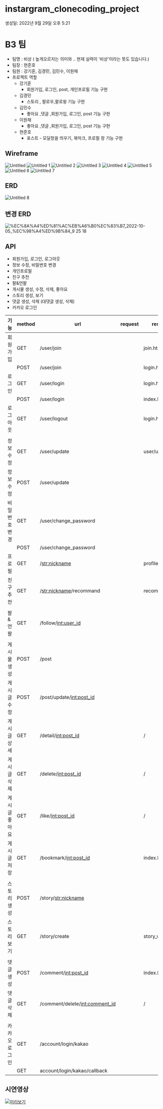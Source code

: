 # instargram_clonecoding_project

생성일: 2022년 9월 29일 오후 5:21

# **B3 팀**

- 팀명 : 비상 ( 높게오르자는 의미와 .. 현재 실력이 '비상'이라는 뜻도 있습니다.)
- 팀장 : 현준호
- 팀원 : 강기훈, 김경민, 김민수, 이원채
- 프로젝트 역할
    - 강기훈
        - 회원가입, 로그인, post, 개인프로필 기능 구현
    - 김경민
        - 스토리 , 팔로우,팔로윙 기능 구현
    - 김민수
        - 좋아요 ,댓글 ,회원가입, 로그인, post 기능 구현
    - 이원채
        - 좋아요 ,댓글 ,회원가입, 로그인, post 기능 구현
    - 현준호
        - 포스트 - 모달창을 띄우기, 북마크, 프로필 창 기능 구현
    

## Wireframe

![Untitled](https://user-images.githubusercontent.com/113074274/194245538-9fd62268-52b9-4ada-b6f2-57b54f716fbd.png)
![Untitled 1](https://user-images.githubusercontent.com/113074274/194245552-154c69ac-4e4d-4d01-9bd6-925905edc75e.png)
![Untitled 2](https://user-images.githubusercontent.com/113074274/194245556-4eff6d60-5d52-4b17-9393-c17264874d4b.png)
![Untitled 3](https://user-images.githubusercontent.com/113074274/194245564-0cc9e084-4d0a-4beb-ace3-5c7b9a25e6da.png)
![Untitled 4](https://user-images.githubusercontent.com/113074274/194245565-7ac7aed5-a2ad-48c2-bf21-8f0c17a8e092.png)
![Untitled 5](https://user-images.githubusercontent.com/113074274/194245569-e61ae39f-e083-4494-aca9-8ac118a89af6.png)
![Untitled 6](https://user-images.githubusercontent.com/113074274/194245572-3fa2de1e-d8f5-4d81-8f6c-6c339d98ec06.png)
![Untitled 7](https://user-images.githubusercontent.com/113074274/194245573-717be0a4-13bf-4799-b658-e7659f7c9e6d.png)




## ERD
![Untitled 8](https://user-images.githubusercontent.com/113074274/194245587-4966576b-2640-406c-af4c-e1e9e3167ca5.png)

## 변경 ERD
![%EC%8A%A4%ED%81%AC%EB%A6%B0%EC%83%B7_2022-10-05_%EC%98%A4%ED%9B%84_9 25 18](https://user-images.githubusercontent.com/113074274/194245622-56334ab0-2f8a-4b52-93f6-bbeeafaeb820.png)


## API

- 회원가입, 로그인, 로그아웃
- 정보 수정, 비밀번호 변경
- 개인프로필
- 친구 추천
- 팔&언팔
- 게시물 생성, 수정, 삭제, 좋아요
- 스토리 생성, 보기
- 댓글 생성, 삭제 (대댓글 생성, 삭제)
- 카카오 로그인

| 기능 | method | url | request | response | 비고 |
| --- | --- | --- | --- | --- | --- |
| 회원가입 | GET | /user/join |  | join.html |  |
|  | POST | /user/join |  | login.html |  |
| 로그인 | GET | /user/login |  | login.html |  |
|  | POST | /user/login |  | index.html |  |
| 로그아웃 | GET | /user/logout |  | login.html |  |
|  |  |  |  |  |  |
| 정보수정 | GET | /user/update |  | user/update.html |  |
| 정보수정 | POST | /user/update |  |  |  |
| 비밀번호변경 | GET | /user/change_password |  |  |  |
|  | POST | /user/change_password |  |  |  |
| 프로필 | GET | /<str:nickname> |  | profile.html |  |
| 친구 추천 | GET | /<str:nickname>/recommand |  | recommand.html |  |
|  |  |  |  |  |  |
| 팔&언팔 | GET | /follow/<int:user_id> |  |  |  |
|  |  |  |  |  |  |
| 게시물생성 | POST | /post |  |  |  |
| 게시글수정 | POST | /post/update/<int:post_id> |  |  |  |
| 게시글 상세 | GET | /detail/<int:post_id> |  | / |  |
| 게시글 삭제 | GET | /delete/<int:post_id> |  | / |  |
| 게시글 좋아요 | GET | /like/<int:post_id> |  | / |  |
| 게시글 저장 | GET | /bookmark/<int:post_id> |  | index.html |  |
|  |  |  |  |  |  |
| 스토리 생성 | POST | /story/<str:nickname> |  |  |  |
| 스토리 보기 | GET | /story/create |  | story_view.html |  |
|  |  |  |  |  |  |
| 댓글생성 | POST | /comment/<int:post_id> |  | index.html |  |
| 댓글삭제 | GET | /comment/delete/<int:comment_id> |  | / |  |
|  |  |  |  |  |  |
| 카카오로그인 | GET | /account/login/kakao |  |  |  |
|  | GET | account/login/kakao/callback |  |  |  |

## 시연영상
[![미리보기](https://img.youtube.com/vi/8IxAmlwLtdM/0.jpg)](https://www.youtube.com/watch?v=8IxAmlwLtdM)
